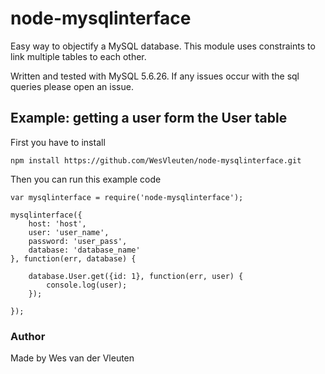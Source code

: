 # node-mysqlinterface

Easy way to objectify a MySQL database. This module uses constraints to link multiple tables to each other.

Written and tested with MySQL 5.6.26. If any issues occur with the sql queries please open an issue.



## Example: getting a user form the User table

First you have to install
```
npm install https://github.com/WesVleuten/node-mysqlinterface.git
```

Then you can run this example code
```
var mysqlinterface = require('node-mysqlinterface');

mysqlinterface({
    host: 'host',
    user: 'user_name',
    password: 'user_pass',
    database: 'database_name'
}, function(err, database) {

    database.User.get({id: 1}, function(err, user) {
        console.log(user);
    });

});
```

### Author
Made by Wes van der Vleuten
